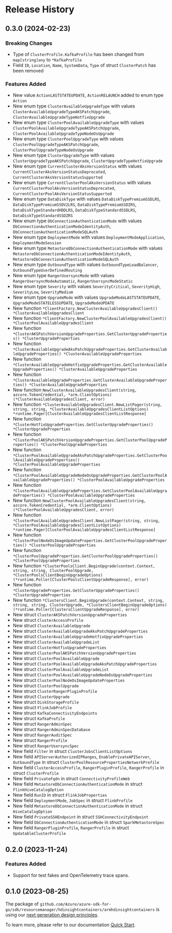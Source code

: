 # Release History

## 0.3.0 (2024-02-23)
### Breaking Changes

- Type of `ClusterProfile.KafkaProfile` has been changed from `map[string]any` to `*KafkaProfile`
- Field `ID`, `Location`, `Name`, `SystemData`, `Type` of struct `ClusterPatch` has been removed

### Features Added

- New value `ActionLASTSTATEUPDATE`, `ActionRELAUNCH` added to enum type `Action`
- New enum type `ClusterAvailableUpgradeType` with values `ClusterAvailableUpgradeTypeAKSPatchUpgrade`, `ClusterAvailableUpgradeTypeHotfixUpgrade`
- New enum type `ClusterPoolAvailableUpgradeType` with values `ClusterPoolAvailableUpgradeTypeAKSPatchUpgrade`, `ClusterPoolAvailableUpgradeTypeNodeOsUpgrade`
- New enum type `ClusterPoolUpgradeType` with values `ClusterPoolUpgradeTypeAKSPatchUpgrade`, `ClusterPoolUpgradeTypeNodeOsUpgrade`
- New enum type `ClusterUpgradeType` with values `ClusterUpgradeTypeAKSPatchUpgrade`, `ClusterUpgradeTypeHotfixUpgrade`
- New enum type `CurrentClusterAksVersionStatus` with values `CurrentClusterAksVersionStatusDeprecated`, `CurrentClusterAksVersionStatusSupported`
- New enum type `CurrentClusterPoolAksVersionStatus` with values `CurrentClusterPoolAksVersionStatusDeprecated`, `CurrentClusterPoolAksVersionStatusSupported`
- New enum type `DataDiskType` with values `DataDiskTypePremiumSSDLRS`, `DataDiskTypePremiumSSDV2LRS`, `DataDiskTypePremiumSSDZRS`, `DataDiskTypeStandardHDDLRS`, `DataDiskTypeStandardSSDLRS`, `DataDiskTypeStandardSSDZRS`
- New enum type `DbConnectionAuthenticationMode` with values `DbConnectionAuthenticationModeIdentityAuth`, `DbConnectionAuthenticationModeSQLAuth`
- New enum type `DeploymentMode` with values `DeploymentModeApplication`, `DeploymentModeSession`
- New enum type `MetastoreDbConnectionAuthenticationMode` with values `MetastoreDbConnectionAuthenticationModeIdentityAuth`, `MetastoreDbConnectionAuthenticationModeSQLAuth`
- New enum type `OutboundType` with values `OutboundTypeLoadBalancer`, `OutboundTypeUserDefinedRouting`
- New enum type `RangerUsersyncMode` with values `RangerUsersyncModeAutomatic`, `RangerUsersyncModeStatic`
- New enum type `Severity` with values `SeverityCritical`, `SeverityHigh`, `SeverityLow`, `SeverityMedium`
- New enum type `UpgradeMode` with values `UpgradeModeLASTSTATEUPDATE`, `UpgradeModeSTATELESSUPDATE`, `UpgradeModeUPDATE`
- New function `*ClientFactory.NewClusterAvailableUpgradesClient() *ClusterAvailableUpgradesClient`
- New function `*ClientFactory.NewClusterPoolAvailableUpgradesClient() *ClusterPoolAvailableUpgradesClient`
- New function `*ClusterAKSPatchVersionUpgradeProperties.GetClusterUpgradeProperties() *ClusterUpgradeProperties`
- New function `*ClusterAvailableUpgradeAksPatchUpgradeProperties.GetClusterAvailableUpgradeProperties() *ClusterAvailableUpgradeProperties`
- New function `*ClusterAvailableUpgradeHotfixUpgradeProperties.GetClusterAvailableUpgradeProperties() *ClusterAvailableUpgradeProperties`
- New function `*ClusterAvailableUpgradeProperties.GetClusterAvailableUpgradeProperties() *ClusterAvailableUpgradeProperties`
- New function `NewClusterAvailableUpgradesClient(string, azcore.TokenCredential, *arm.ClientOptions) (*ClusterAvailableUpgradesClient, error)`
- New function `*ClusterAvailableUpgradesClient.NewListPager(string, string, string, *ClusterAvailableUpgradesClientListOptions) *runtime.Pager[ClusterAvailableUpgradesClientListResponse]`
- New function `*ClusterHotfixUpgradeProperties.GetClusterUpgradeProperties() *ClusterUpgradeProperties`
- New function `*ClusterPoolAKSPatchVersionUpgradeProperties.GetClusterPoolUpgradeProperties() *ClusterPoolUpgradeProperties`
- New function `*ClusterPoolAvailableUpgradeAksPatchUpgradeProperties.GetClusterPoolAvailableUpgradeProperties() *ClusterPoolAvailableUpgradeProperties`
- New function `*ClusterPoolAvailableUpgradeNodeOsUpgradeProperties.GetClusterPoolAvailableUpgradeProperties() *ClusterPoolAvailableUpgradeProperties`
- New function `*ClusterPoolAvailableUpgradeProperties.GetClusterPoolAvailableUpgradeProperties() *ClusterPoolAvailableUpgradeProperties`
- New function `NewClusterPoolAvailableUpgradesClient(string, azcore.TokenCredential, *arm.ClientOptions) (*ClusterPoolAvailableUpgradesClient, error)`
- New function `*ClusterPoolAvailableUpgradesClient.NewListPager(string, string, *ClusterPoolAvailableUpgradesClientListOptions) *runtime.Pager[ClusterPoolAvailableUpgradesClientListResponse]`
- New function `*ClusterPoolNodeOsImageUpdateProperties.GetClusterPoolUpgradeProperties() *ClusterPoolUpgradeProperties`
- New function `*ClusterPoolUpgradeProperties.GetClusterPoolUpgradeProperties() *ClusterPoolUpgradeProperties`
- New function `*ClusterPoolsClient.BeginUpgrade(context.Context, string, string, ClusterPoolUpgrade, *ClusterPoolsClientBeginUpgradeOptions) (*runtime.Poller[ClusterPoolsClientUpgradeResponse], error)`
- New function `*ClusterUpgradeProperties.GetClusterUpgradeProperties() *ClusterUpgradeProperties`
- New function `*ClustersClient.BeginUpgrade(context.Context, string, string, string, ClusterUpgrade, *ClustersClientBeginUpgradeOptions) (*runtime.Poller[ClustersClientUpgradeResponse], error)`
- New struct `ClusterAKSPatchVersionUpgradeProperties`
- New struct `ClusterAccessProfile`
- New struct `ClusterAvailableUpgrade`
- New struct `ClusterAvailableUpgradeAksPatchUpgradeProperties`
- New struct `ClusterAvailableUpgradeHotfixUpgradeProperties`
- New struct `ClusterAvailableUpgradeList`
- New struct `ClusterHotfixUpgradeProperties`
- New struct `ClusterPoolAKSPatchVersionUpgradeProperties`
- New struct `ClusterPoolAvailableUpgrade`
- New struct `ClusterPoolAvailableUpgradeAksPatchUpgradeProperties`
- New struct `ClusterPoolAvailableUpgradeList`
- New struct `ClusterPoolAvailableUpgradeNodeOsUpgradeProperties`
- New struct `ClusterPoolNodeOsImageUpdateProperties`
- New struct `ClusterPoolUpgrade`
- New struct `ClusterRangerPluginProfile`
- New struct `ClusterUpgrade`
- New struct `DiskStorageProfile`
- New struct `FlinkJobProfile`
- New struct `KafkaConnectivityEndpoints`
- New struct `KafkaProfile`
- New struct `RangerAdminSpec`
- New struct `RangerAdminSpecDatabase`
- New struct `RangerAuditSpec`
- New struct `RangerProfile`
- New struct `RangerUsersyncSpec`
- New field `Filter` in struct `ClusterJobsClientListOptions`
- New field `APIServerAuthorizedIPRanges`, `EnablePrivateAPIServer`, `OutboundType` in struct `ClusterPoolResourcePropertiesNetworkProfile`
- New field `ClusterAccessProfile`, `RangerPluginProfile`, `RangerProfile` in struct `ClusterProfile`
- New field `PrivateFqdn` in struct `ConnectivityProfileWeb`
- New field `MetastoreDbConnectionAuthenticationMode` in struct `FlinkHiveCatalogOption`
- New field `RunID` in struct `FlinkJobProperties`
- New field `DeploymentMode`, `JobSpec` in struct `FlinkProfile`
- New field `MetastoreDbConnectionAuthenticationMode` in struct `HiveCatalogOption`
- New field `PrivateSSHEndpoint` in struct `SSHConnectivityEndpoint`
- New field `DbConnectionAuthenticationMode` in struct `SparkMetastoreSpec`
- New field `RangerPluginProfile`, `RangerProfile` in struct `UpdatableClusterProfile`


## 0.2.0 (2023-11-24)
### Features Added

- Support for test fakes and OpenTelemetry trace spans.


## 0.1.0 (2023-08-25)

The package of `github.com/Azure/azure-sdk-for-go/sdk/resourcemanager/hdinsightcontainers/armhdinsightcontainers` is using our [next generation design principles](https://azure.github.io/azure-sdk/general_introduction.html).

To learn more, please refer to our documentation [Quick Start](https://aka.ms/azsdk/go/mgmt).